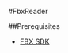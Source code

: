 #FbxReader

##Prerequisites
* [FBX SDK](http://usa.autodesk.com/adsk/servlet/pc/item?id=24746731&siteID=123112)

